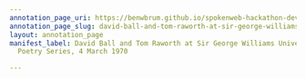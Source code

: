 ```yaml
---
annotation_page_uri: https://benwbrum.github.io/spokenweb-hackathon-development/annotations/david-ball-and-tom-raworth-at-sir-george-williams-university-the-poetry-series-4-march-1970-canvas-1-david-ball.json
annotation_page_slug: david-ball-and-tom-raworth-at-sir-george-williams-university-the-poetry-series-4-march-1970-canvas-1-david-ball
layout: annotation_page
manifest_label: David Ball and Tom Raworth at Sir George Williams University, The
  Poetry Series, 4 March 1970

---
```

